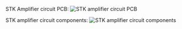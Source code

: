 STK Amplifier circuit PCB:
![STK amplifier circuit PCB](https://shun-mitsu.github.io/images/20200105_205832.jpg)

STK amplifier circuit components:
![STK amplifier circuit components](https://shun-mitsu.github.io/images/20200105_205907.jpg)
